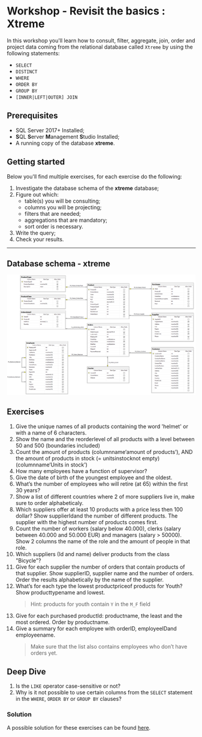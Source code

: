 # Workshop - Revisit the basics : Xtreme
In this workshop you'll learn how to consult, filter, aggregate, join, order and project data coming from the relational database called `Xtreme` by using the following statements:
- `SELECT`
- `DISTINCT`
- `WHERE`
- `ORDER BY`
- `GROUP BY`
- `[INNER|LEFT|OUTER] JOIN`

## Prerequisites
- SQL Server 2017+ Installed;
- **S**QL **S**erver **M**anagement **S**tudio Installed;
- A running copy of the database **xtreme**.

## Getting started
Below you'll find multiple exercises, for each exercise do the following:
1. Investigate the database schema of the **xtreme** database;
2. Figure out which:
    - table(s) you will be consulting;
    - columns you will be projecting;
    - filters that are needed;
    - aggregations that are mandatory;
    - sort order is necessary.
3. Write the query;
4. Check your results.

---

## Database schema - xtreme
![img](/workshops\shared\images\diagrams\diagram-xtreme.png)

## Exercises
1. Give the unique names of all products containing the word 'helmet' or with a name of 6 characters.
2. Show the name and the reorderlevel of all products with a level between 50 and 500 (boundaries included)
3. Count the amount of products (columnname‘amount of products’), AND the amount of products in stock (= unitsinstocknot empty) (columnname‘Units in stock’)
4. How many employees have a function of supervisor?
5. Give the date of birth of the youngest employee and the oldest.
6. What’s the number of employees who will retire (at 65) within the first 30 years?
7. Show a list of different countries where 2 of more suppliers live in, make sure to order alphabeticaly. 
8. Which suppliers offer at least 10 products with a price less then 100 dollar? Show supplierIdand the number of different products. The supplier with the highest number of products comes first.
9. Count the number of workers (salary below 40.000), clerks (salary between 40.000 and 50.000 EUR) and managers (salary > 50000). Show 2 columns the name of the role and the amount of people in that role. 
10. Which suppliers (Id and name) deliver products from the class "Bicycle"?
11. Give for each supplier the number of orders that contain products of that supplier. Show supplierID, supplier name and the number of orders. Order the results alphabetically by the name of the supplier.
12. What’s for each type the lowest productpriceof products for Youth? Show producttypename and lowest. 
    > Hint: products for youth contain `Y` in the `M_F` field
13. Give for each purchased productId: productname, the least and the most ordered. Order by productname.
14. Give a summary for each employee with orderID, employeeIDand employeename. 
    > Make sure that the list also contains employees who don’t have orders yet. 

## Deep Dive
1. Is the `LIKE` operator case-sensitive or not?
2. Why is it not possible to use certain columns from the `SELECT` statement in the `WHERE`, `ORDER BY` or `GROUP BY` clauses?

### Solution
A possible solution for these exercises can be found [here](solutions/basic-xtreme.md).
